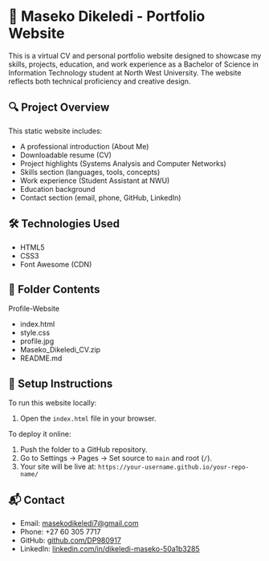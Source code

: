 # 💼 Maseko Dikeledi - Portfolio Website

This is a virtual CV and personal portfolio website designed to showcase my skills, projects, education, and work experience as a Bachelor of Science in Information Technology student at North West University. The website reflects both technical proficiency and creative design.

## 🔍 Project Overview

This static website includes:

- A professional introduction (About Me)
- Downloadable resume (CV)
- Project highlights (Systems Analysis and Computer Networks)
- Skills section (languages, tools, concepts)
- Work experience (Student Assistant at NWU)
- Education background
- Contact section (email, phone, GitHub, LinkedIn)

## 🛠️ Technologies Used

- HTML5
- CSS3
- Font Awesome (CDN)

## 📁 Folder Contents

Profile-Website
- index.html
- style.css
- profile.jpg
- Maseko_Dikeledi_CV.zip
- README.md


## 🔧 Setup Instructions

To run this website locally:
1. Open the `index.html` file in your browser.

To deploy it online:
1. Push the folder to a GitHub repository.
2. Go to Settings → Pages → Set source to `main` and root (`/`).
3. Your site will be live at:
   `https://your-username.github.io/your-repo-name/`

## 📬 Contact

- Email: masekodikeledi7@gmail.com
- Phone: +27 60 305 7717
- GitHub: [github.com/DP980917](https://github.com/DP980917)
- LinkedIn: [linkedin.com/in/dikeledi-maseko-50a1b3285](https://www.linkedin.com/in/dikeledi-maseko-50a1b3285)

